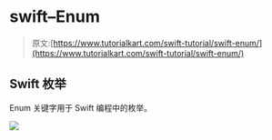 # swift–Enum

> 原文:[https://www.tutorialkart.com/swift-tutorial/swift-enum/](https://www.tutorialkart.com/swift-tutorial/swift-enum/)

## Swift 枚举

Enum 关键字用于 Swift 编程中的枚举。

[![](../Images/925da31b32d6bc3827932f6c8afb11bb.png)](https://www.tutorialkart.com/)